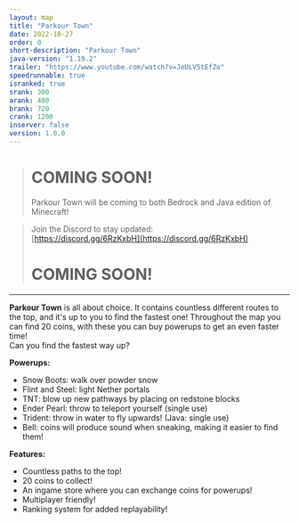 ```yaml
---
layout: map
title: "Parkour Town"
date: 2022-10-27
order: 0
short-description: "Parkour Town"
java-version: "1.19.2"
trailer: "https://www.youtube.com/watch?v=JeULV5tEfZo"
speedrunnable: true
isranked: true
srank: 300
arank: 480
brank: 720
crank: 1200
inserver: false
version: 1.0.0
---
```


> # COMING SOON!
> Parkour Town will be coming to both Bedrock and Java edition of Minecraft!

> Join the Discord to stay updated:<br>
> [https://discord.gg/6RzKxbH](https://discord.gg/6RzKxbH)
> # COMING SOON!

___

**Parkour Town** is all about choice. It contains countless different routes to the top, and it's up to you to find the fastest one!
Throughout the map you can find 20 coins, with these you can buy powerups to get an even faster time!<br>
Can you find the fastest way up?

**Powerups:**
- Snow Boots: walk over powder snow
- Flint and Steel: light Nether portals
- TNT: blow up new pathways by placing on redstone blocks
- Ender Pearl: throw to teleport yourself (single use)
- Trident: throw in water to fly upwards! (Java: single use)
- Bell: coins will produce sound when sneaking, making it easier to find them!

**Features:**
- Countless paths to the top!
- 20 coins to collect!
- An ingame store where you can exchange coins for powerups!
- Multiplayer friendly!
- Ranking system for added replayability!